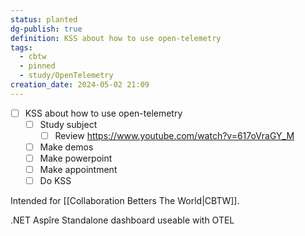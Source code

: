 ```yaml
---
status: planted
dg-publish: true
definition: KSS about how to use open-telemetry
tags:
  - cbtw
  - pinned
  - study/OpenTelemetry
creation_date: 2024-05-02 21:09
---
```

- [ ] KSS about how to use open-telemetry
	- [ ] Study subject
		- [ ] Review https://www.youtube.com/watch?v=617oVraGY_M
	- [ ] Make demos
	- [ ] Make powerpoint
	- [ ] Make appointment
	- [ ] Do KSS

Intended for [[Collaboration Betters The World|CBTW]].

.NET Aspîre Standalone dashboard useable with OTEL
